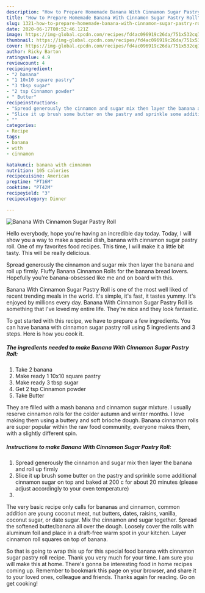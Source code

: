 ```yaml
---
description: "How to Prepare Homemade Banana With Cinnamon Sugar Pastry Roll"
title: "How to Prepare Homemade Banana With Cinnamon Sugar Pastry Roll"
slug: 1321-how-to-prepare-homemade-banana-with-cinnamon-sugar-pastry-roll
date: 2020-06-17T00:52:46.121Z
image: https://img-global.cpcdn.com/recipes/fd4ac096919c26da/751x532cq70/banana-with-cinnamon-sugar-pastry-roll-recipe-main-photo.jpg
thumbnail: https://img-global.cpcdn.com/recipes/fd4ac096919c26da/751x532cq70/banana-with-cinnamon-sugar-pastry-roll-recipe-main-photo.jpg
cover: https://img-global.cpcdn.com/recipes/fd4ac096919c26da/751x532cq70/banana-with-cinnamon-sugar-pastry-roll-recipe-main-photo.jpg
author: Ricky Barton
ratingvalue: 4.9
reviewcount: 4
recipeingredient:
- "2 banana"
- "1 10x10 square pastry"
- "3 tbsp sugar"
- "2 tsp Cinnamon powder"
- " Butter"
recipeinstructions:
- "Spread generously the cinnamon and sugar mix then layer the banana and roll up firmly"
- "Slice it up brush some butter on the pastry and sprinkle some additional cinnamon sugar on top and baked at 200 c for about 20 minutes (please adjust accordingly to your oven temperature)"
- ""
categories:
- Recipe
tags:
- banana
- with
- cinnamon

katakunci: banana with cinnamon 
nutrition: 105 calories
recipecuisine: American
preptime: "PT16M"
cooktime: "PT42M"
recipeyield: "3"
recipecategory: Dinner

---
```



![Banana With Cinnamon Sugar Pastry Roll](https://img-global.cpcdn.com/recipes/fd4ac096919c26da/751x532cq70/banana-with-cinnamon-sugar-pastry-roll-recipe-main-photo.jpg)

Hello everybody, hope you're having an incredible day today. Today, I will show you a way to make a special dish, banana with cinnamon sugar pastry roll. One of my favorites food recipes. This time, I will make it a little bit tasty. This will be really delicious.

Spread generously the cinnamon and sugar mix then layer the banana and roll up firmly. Fluffy Banana Cinnamon Rolls for the banana bread lovers. Hopefully you&#39;re banana-obsessed like me and on board with this.

Banana With Cinnamon Sugar Pastry Roll is one of the most well liked of recent trending meals in the world. It's simple, it's fast, it tastes yummy. It's enjoyed by millions every day. Banana With Cinnamon Sugar Pastry Roll is something that I've loved my entire life. They're nice and they look fantastic.


To get started with this recipe, we have to prepare a few ingredients. You can have banana with cinnamon sugar pastry roll using 5 ingredients and 3 steps. Here is how you cook it.

<!--inarticleads1-->

##### The ingredients needed to make Banana With Cinnamon Sugar Pastry Roll:

1. Take 2 banana
1. Make ready 1 10x10 square pastry
1. Make ready 3 tbsp sugar
1. Get 2 tsp Cinnamon powder
1. Take  Butter


They are filled with a mash banana and cinnamon sugar mixture. I usually reserve cinnamon rolls for the colder autumn and winter months. I love making them using a buttery and soft brioche dough. Banana cinnamon rolls are super popular within the raw food community, everyone makes them, with a slightly different spin. 

<!--inarticleads2-->

##### Instructions to make Banana With Cinnamon Sugar Pastry Roll:

1. Spread generously the cinnamon and sugar mix then layer the banana and roll up firmly
1. Slice it up brush some butter on the pastry and sprinkle some additional cinnamon sugar on top and baked at 200 c for about 20 minutes (please adjust accordingly to your oven temperature)
1. 


The very basic recipe only calls for bananas and cinnamon, common addition are young coconut meat, nut butters, dates, raisins, vanilla, coconut sugar, or date sugar. Mix the cinnamon and sugar together. Spread the softened butter/banana all over the dough. Loosely cover the rolls with aluminum foil and place in a draft-free warm spot in your kitchen. Layer cinnamon roll squares on top of banana. 

So that is going to wrap this up for this special food banana with cinnamon sugar pastry roll recipe. Thank you very much for your time. I am sure you will make this at home. There's gonna be interesting food in home recipes coming up. Remember to bookmark this page on your browser, and share it to your loved ones, colleague and friends. Thanks again for reading. Go on get cooking!
